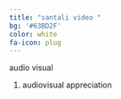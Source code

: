 ```yaml
---
title: "santali video "
bg: '#63BD2F'
color: white
fa-icon: plug
---
```


audio visual 

1. audiovisual appreciation
 
